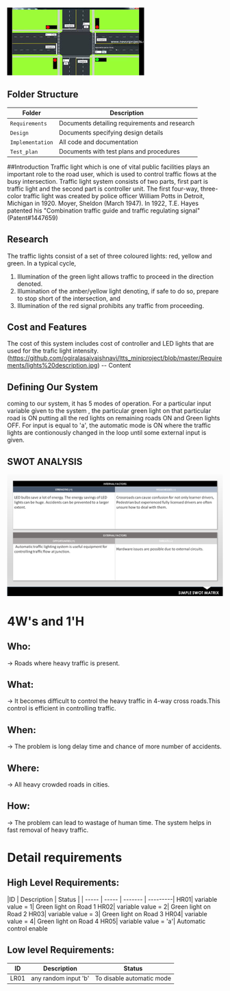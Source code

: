 


![Banner](https://github.com/ogiralasaivaishnavi/ltts_miniproject/blob/master/Requirements/four_way_traffic_control.jpg)

## Folder Structure
Folder             | Description
-------------------| -----------------------------------------
`Requirements`   | Documents detailing requirements and research
`Design`         | Documents specifying design details
`Implementation` | All code and documentation
`Test_plan`      | Documents with test plans and procedures

##Introduction
 Traffic light which is one of vital public facilities plays an important role to the road user, which is used to control traffic flows at the busy intersection.
 Traffic light system consists of two parts, first part is traffic light and the second part is controller unit. 
 The first four-way, three-color traffic light was created by police officer William Potts in Detroit, Michigan in 1920. Moyer, Sheldon (March 1947). In 1922, T.E. Hayes patented his "Combination traffic guide and traffic regulating signal" (Patent#1447659)                     

## Research
The traffic lights consist of a set of three coloured lights: red, yellow and green. 
In a typical cycle, 
1. Illumination of the green light allows traffic to proceed in the direction denoted.
2. Illumination of the amber/yellow light denoting, if safe to do so, prepare to stop short of the intersection, and 
3. Illumination of the red signal prohibits any traffic from proceeding. 
## Cost and Features
 The cost of this system includes cost of controller and LED lights that are used for the trafic light intensity.(https://github.com/ogiralasaivaishnavi/ltts_miniproject/blob/master/Requirements/lights%20description.jpg)
-- Content 
## Defining Our System
coming to our system, it has 5 modes of operation. For a particular input variable given to the system , the particular green light on that particular road is ON putting all the red lights on remaining roads ON and Green lights OFF. 
For input is equal to 'a', the automatic mode is ON where the traffic lights are contionously changed in the loop until some external input is given.
## SWOT ANALYSIS
![SWOT-Sample](https://github.com/ogiralasaivaishnavi/ltts_miniproject/blob/master/Requirements/swot%20analysis.png)



# 4W&#39;s and 1&#39;H

## Who:

-> Roads where heavy traffic is present. 

## What:

-> It becomes difficult to control the heavy traffic in 4-way cross roads.This control is efficient in controlling traffic.

## When:

-> The problem is long delay time and chance of more number of accidents.

## Where:

-> All heavy crowded roads in cities.

## How:

-> The problem can lead to wastage of human time. The system helps in fast removal of heavy traffic.


# Detail requirements
## High Level Requirements:
|ID | Description | Status | 
| ----- | ----- | ------- | ---------|
HR01| variable value = 1| Green light on Road 1
HR02| variable value = 2| Green light on Road 2
HR03| variable value = 3| Green light on Road 3
HR04| variable value = 4| Green light on Road 4
HR05| variable value = 'a'| Automatic control enable




##  Low level Requirements:
 ID | Description | Status | 
| ----- | ----- | ---------|
LR01| any random input 'b'| To disable automatic mode


